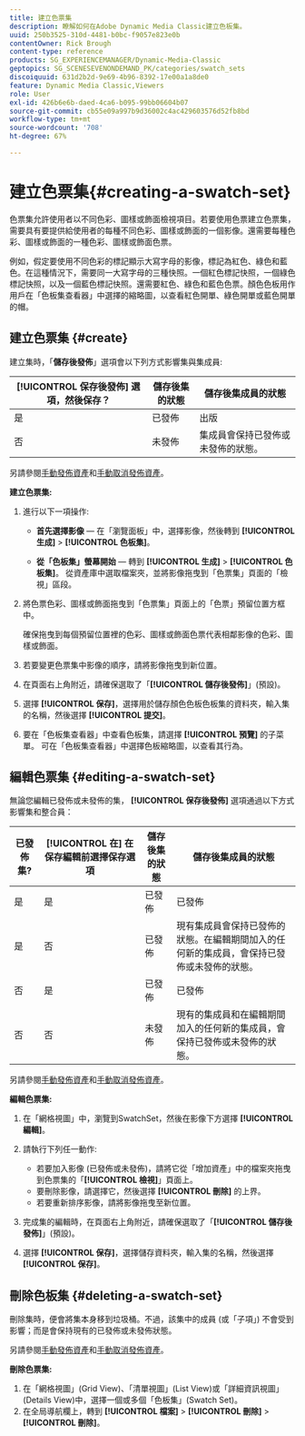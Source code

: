 ```yaml
---
title: 建立色票集
description: 瞭解如何在Adobe Dynamic Media Classic建立色板集。
uuid: 250b3525-310d-4481-b0bc-f9057e823e0b
contentOwner: Rick Brough
content-type: reference
products: SG_EXPERIENCEMANAGER/Dynamic-Media-Classic
geptopics: SG_SCENESEVENONDEMAND_PK/categories/swatch_sets
discoiquuid: 631d2b2d-9e69-4b96-8392-17e00a1a8de0
feature: Dynamic Media Classic,Viewers
role: User
exl-id: 426b6e6b-daed-4ca6-b095-99bb06604b07
source-git-commit: cb55e09a997b9d36002c4ac429603576d52fb8bd
workflow-type: tm+mt
source-wordcount: '708'
ht-degree: 67%

---
```


# 建立色票集{#creating-a-swatch-set}

色票集允許使用者以不同色彩、圖樣或飾面檢視項目。若要使用色票建立色票集，需要具有要提供給使用者的每種不同色彩、圖樣或飾面的一個影像。還需要每種色彩、圖樣或飾面的一種色彩、圖樣或飾面色票。

例如，假定要使用不同色彩的標記顯示大寫字母的影像，標記為紅色、綠色和藍色。在這種情況下，需要同一大寫字母的三種快照。一個紅色標記快照，一個綠色標記快照，以及一個藍色標記快照。還需要紅色、綠色和藍色色票。顏色色板用作用戶在「色板集查看器」中選擇的縮略圖，以查看紅色開單、綠色開單或藍色開單的帽。

## 建立色票集 {#create}

建立集時，「**儲存後發佈**」選項會以下列方式影響集與集成員:

| **[!UICONTROL 保存後發佈]** 選項，然後保存？ | 儲存後集的狀態 | 儲存後集成員的狀態 |
| --- | --- | --- |
| 是 | 已發佈 | 出版 |
| 否 | 未發佈 | 集成員會保持已發佈或未發佈的狀態。 |

另請參閱[手動發佈資產](publishing-files.md#manually_publishing_assets)和[手動取消發佈資產](publishing-files.md#manually_unpublishing_assets)。

**建立色票集:**

1. 進行以下一項操作:

   * **首先選擇影像**  — 在「瀏覽面板」中，選擇影像，然後轉到 **[!UICONTROL 生成]** > **[!UICONTROL 色板集]**。

   * **從「色板集」螢幕開始**  — 轉到 **[!UICONTROL 生成]** > **[!UICONTROL 色板集]**。 從資產庫中選取檔案夾，並將影像拖曳到「色票集」頁面的「檢視」區段。

1. 將色票色彩、圖樣或飾面拖曳到「色票集」頁面上的「色票」預留位置方框中。

   確保拖曳到每個預留位置裡的色彩、圖樣或飾面色票代表相鄰影像的色彩、圖樣或飾面。

1. 若要變更色票集中影像的順序，請將影像拖曳到新位置。
1. 在頁面右上角附近，請確保選取了「**[!UICONTROL 儲存後發佈]**」(預設)。
1. 選擇 **[!UICONTROL 保存]**，選擇用於儲存顏色色板色板集的資料夾，輸入集的名稱，然後選擇 **[!UICONTROL 提交]**。
1. 要在「色板集查看器」中查看色板集，請選擇 **[!UICONTROL 預覽]** 的子菜單。 可在「色板集查看器」中選擇色板縮略圖，以查看其行為。

## 編輯色票集 {#editing-a-swatch-set}

無論您編輯已發佈或未發佈的集， **[!UICONTROL 保存後發佈]** 選項通過以下方式影響集和整合員：

| 已發佈集? | **[!UICONTROL 在]** 在保存編輯前選擇保存選項 | 儲存後集的狀態 | 儲存後集成員的狀態 |
|--- |--- |--- |--- |
| 是 | 是 | 已發佈 | 已發佈 |
| 是 | 否 | 已發佈 | 現有集成員會保持已發佈的狀態。在編輯期間加入的任何新的集成員，會保持已發佈或未發佈的狀態。 |
| 否 | 是 | 已發佈 | 已發佈 |
| 否 | 否 | 未發佈 | 現有的集成員和在編輯期間加入的任何新的集成員，會保持已發佈或未發佈的狀態。 |

另請參閱[手動發佈資產](publishing-files.md#manually_publishing_assets)和[手動取消發佈資產](publishing-files.md#manually_unpublishing_assets)。

**編輯色票集:**

1. 在「網格視圖」中，瀏覽到SwatchSet，然後在影像下方選擇 **[!UICONTROL 編輯]**。
1. 請執行下列任一動作:

   * 若要加入影像 (已發佈或未發佈)，請將它從「增加資產」中的檔案夾拖曳到色票集的「**[!UICONTROL 檢視]**」頁面上。
   * 要刪除影像，請選擇它，然後選擇 **[!UICONTROL 刪除]** 的上界。
   * 若要重新排序影像，請將影像拖曳至新位置。

1. 完成集的編輯時，在頁面右上角附近，請確保選取了「**[!UICONTROL 儲存後發佈]**」(預設)。
1. 選擇 **[!UICONTROL 保存]**，選擇儲存資料夾，輸入集的名稱，然後選擇 **[!UICONTROL 保存]**。

## 刪除色板集 {#deleting-a-swatch-set}

刪除集時，便會將集本身移到垃圾桶。不過，該集中的成員 (或「子項」) 不會受到影響；而是會保持現有的已發佈或未發佈狀態。

另請參閱[手動發佈資產](publishing-files.md#manually_publishing_assets)和[手動取消發佈資產](publishing-files.md#manually_unpublishing_assets)。

**刪除色票集:**

1. 在「網格視圖」(Grid View)、「清單視圖」(List View)或「詳細資訊視圖」(Details View)中，選擇一個或多個「色板集」(Swatch Set)。
1. 在全局導航欄上，轉到 **[!UICONTROL 檔案]** > **[!UICONTROL 刪除]** > **[!UICONTROL 刪除]**。
